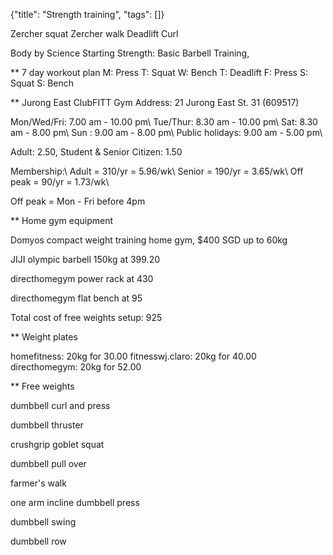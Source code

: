 {"title": "Strength training", "tags": []}

Zercher squat
Zercher walk
Deadlift
Curl

Body by Science
Starting Strength: Basic Barbell Training,

** 7 day workout plan
M: Press
T: Squat
W: Bench
T: Deadlift
F: Press
S: Squat
S: Bench

** Jurong East ClubFITT Gym
Address: 21 Jurong East St. 31 (609517)

Mon/Wed/Fri: 7.00 am - 10.00 pm\\
Tue/Thur: 8.30 am - 10.00 pm\\
Sat: 8.30 am - 8.00 pm\\
Sun : 9.00 am - 8.00 pm\\
Public holidays: 9.00 am - 5.00 pm\\

Adult: 2.50, Student & Senior Citizen: 1.50

Membership:\\
Adult = 310/yr = 5.96/wk\\
Senior = 190/yr = 3.65/wk\\
Off peak = 90/yr = 1.73/wk\\

Off peak = Mon - Fri before 4pm

** Home gym equipment

Domyos compact weight training home gym, $400 SGD
 up to 60kg

JIJI olympic barbell 150kg at 399.20

directhomegym power rack at 430

directhomegym flat bench at 95

Total cost of free weights setup: 925

** Weight plates

homefitness: 20kg for 30.00
fitnesswj.claro: 20kg for 40.00
directhomegym: 20kg for 52.00

** Free weights

dumbbell curl and press

dumbbell thruster

crushgrip goblet squat

dumbbell pull over

farmer's walk

one arm incline dumbbell press

dumbbell swing

dumbbell row

